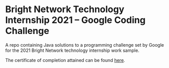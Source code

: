 # Bright Network Technology Internship 2021 – Google Coding Challenge

A repo containing Java solutions to a programming challenge set by Google for the 2021 Bright Network technology internship work sample.

The certificate of completion attained can be found [here](https://www.brightnetwork.co.uk/certificates/internship-experience-uk-techn_7g53xcudnj8hwh/).
